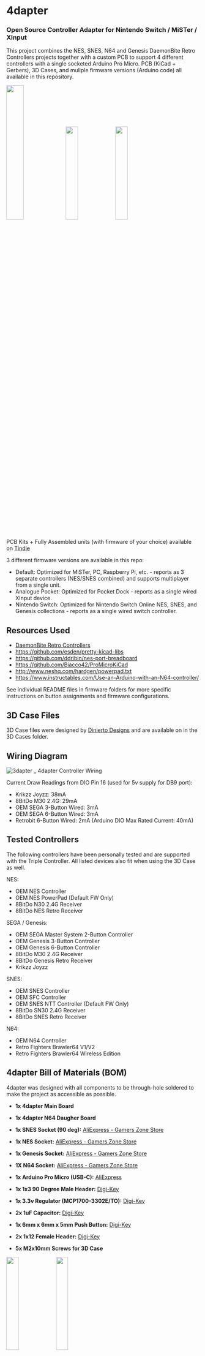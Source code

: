 # 4dapter
### Open Source Controller Adapter for Nintendo Switch / MiSTer / XInput

This project combines the NES, SNES, N64 and Genesis DaemonBite Retro Controllers projects together with a custom PCB to support 4 different controllers with a single socketed Arduino Pro Micro. PCB (KiCad + Gerbers), 3D Cases, and muliple firmware versions (Arduino code) all available in this repository.

<img src="https://github.com/timville85/4dapter/assets/31223405/ef0abcfb-1a11-40ba-a59b-c8b400074be6" width=30% height=30%>
<img src="https://github.com/timville85/4dapter/assets/31223405/1e0bf1f6-3932-423e-93d6-e7c35eedb27a" width=25% height=25%>
<img src="https://github.com/timville85/4dapter/assets/31223405/64f502cb-03b1-4d93-b38f-2e75e7a82c00" width=25% height=25%>

PCB Kits + Fully Assembled units (with firmware of your choice) available on [Tindie](https://www.tindie.com/products/31785/)

3 different firmware versions are available in this repo:
* Default: Optimized for MiSTer, PC, Raspberry Pi, etc. - reports as 3 separate controllers (NES/SNES combined) and supports multiplayer from a single unit.
* Analogue Pocket: Optimized for Pocket Dock - reports as a single wired XInput device.
* Nintendo Switch: Optimized for Nintendo Switch Online NES, SNES, and Genesis collections - reports as a single wired switch controller.

## Resources Used

* [DaemonBite Retro Controllers](https://github.com/MickGyver/DaemonBite-Retro-Controllers-USB)
* https://github.com/esden/pretty-kicad-libs
* https://github.com/ddribin/nes-port-breadboard
* https://github.com/Biacco42/ProMicroKiCad
* http://www.neshq.com/hardgen/powerpad.txt
* https://www.instructables.com/Use-an-Arduino-with-an-N64-controller/

See individual README files in firmware folders for more specific instructions on button assignments and firmware configurations.

## 3D Case Files

3D Case files were designed by [Dinierto Designs](https://www.etsy.com/shop/DiniertoDesigns) and are available on in the 3D Cases folder.

## Wiring Diagram
![3dapter _ 4dapter Controller Wiring](https://github.com/timville85/4dapter/assets/31223405/c3be99e9-c488-481c-99b0-5226c75ad8fe)

Current Draw Readings from DIO Pin 16 (used for 5v supply for DB9 port):
* Krikzz Joyzz:	38mA
* 8BitDo M30 2.4G: 29mA
* OEM SEGA 3-Button Wired: 3mA
* OEM SEGA 6-Button Wired: 3mA
* Retrobit 6-Button Wired: 2mA
(Arduino DIO Max Rated Current: 40mA)

## Tested Controllers

The following controllers have been personally tested and are supported with the Triple Controller. All listed devices also fit when using the 3D Case as well.

NES:
* OEM NES Controller
* OEM NES PowerPad (Default FW Only)
* 8BitDo N30 2.4G Receiver
* 8BitDo NES Retro Receiver

SEGA / Genesis:
* OEM SEGA Master System 2-Button Controller
* OEM Genesis 3-Button Controller
* OEM Genesis 6-Button Controller
* 8BitDo M30 2.4G Receiver
* 8BitDo Genesis Retro Receiver
* Krikzz Joyzz

SNES:
* OEM SNES Controller
* OEM SFC Controller
* OEM SNES NTT Controller (Default FW Only)
* 8BitDo SN30 2.4G Receiver
* 8BitDo SNES Retro Receiver

N64:
* OEM N64 Controller
* Retro Fighters Brawler64 V1/V2
* Retro Fighters Brawler64 Wireless Edition

## 4dapter Bill of Materials (BOM)

4dapter was designed with all components to be through-hole soldered to make the project as accessible as possible.

* **1x 4dapter Main Board**

* **1x 4dapter N64 Daugher Board**

* **1x SNES Socket (90 deg):** [AliExpress - Gamers Zone Store](https://www.aliexpress.com/item/32838396935.html) 

* **1x NES Socket:** [AliExpress - Gamers Zone Store](https://www.aliexpress.com/item/1005003699734963.html)

* **1x Genesis Socket:** [AliExpress - Gamers Zone Store](https://www.aliexpress.com/item/1005003699497865.html)

* **1X N64 Socket:** [AliExpress - Gamers Zone Store](https://www.aliexpress.us/item/3256803534347876.html)

* **1x Arduino Pro Micro (USB-C):** [AliExpress](https://www.aliexpress.com/item/32888212119.html)

* **1x 1x3 90 Degree Male Header:** [Digi-Key](https://www.digikey.com/en/products/detail/sullins-connector-solutions/PREC003SBAN-M71RC/2774931)

* **1x 3.3v Regulator (MCP1700-3302E/TO):** [Digi-Key](https://www.digikey.com/en/products/detail/microchip-technology/MCP1700-3302E-TO/652680)

* **2x 1uF Capacitor:** [Digi-Key](https://www.digikey.com/en/products/detail/tdk-corporation/FG18X5R1H105KRT06/5802871) 

* **1x 6mm x 6mm x 5mm Push Button:** [Digi-Key](https://www.digikey.com/en/products/detail/te-connectivity-alcoswitch-switches/1825910-6/1632536)

* **2x 1x12 Female Header:** [Digi-Key](https://www.digikey.com/en/products/detail/sullins-connector-solutions/PPTC121LFBN-RC/807231)

* **5x M2x10mm Screws for 3D Case**

<img src="https://github.com/timville85/4dapter/assets/31223405/98f82b4f-083f-4438-bafa-7ce2acf0fb60" width=25% height=25%>
<img src="https://github.com/timville85/4dapter/assets/31223405/7358a154-84c5-4bab-9e5e-43bf4f743833" width=25% height=25%>
